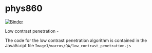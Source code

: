 # phys860
[![Binder](http://mybinder.org/badge.svg)](http://mybinder.org/repo/aaronfowles/phys860)

Low contrast penetration - 

The code for the low contrast penetration algorithm is contained in the JavaScript file `ImageJ/macros/QA/low_contrast_penetration.js`

